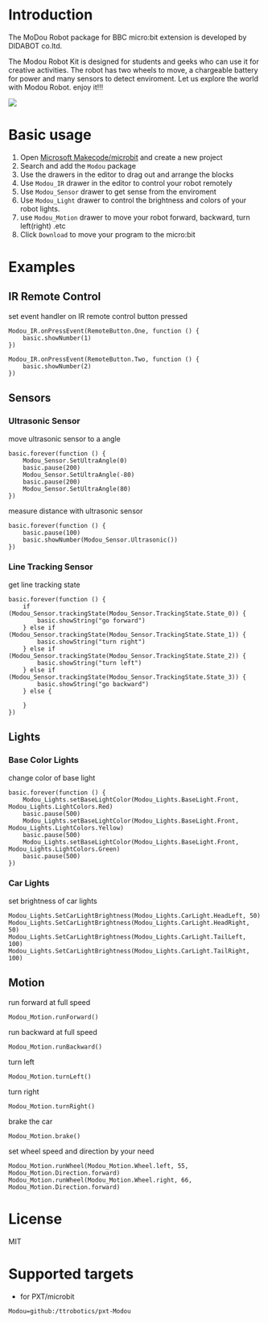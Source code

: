 # Introduction

The MoDou Robot package for BBC micro:bit extension is developed by DIDABOT co.ltd.

The Modou Robot Kit is designed for students and geeks who can use it for creative activities.
The robot has two wheels to move, a chargeable battery for power and many sensors to detect 
enviroment. Let us explore the world with Modou Robot. enjoy it!!!

![](https://github.com/ttrobotics/pxt-Modou/blob/master/icon.png)

# Basic usage

1. Open [Microsoft Makecode/microbit](https://pxt.microbit.org) and create a new project 
2. Search and add the `Modou` package
3. Use the drawers in the editor to drag out and arrange the blocks
4. Use `Modou_IR` drawer in the editor to control your robot remotely
5. Use `Modou_Sensor` drawer to get sense from the enviroment
6. Use `Modou_Light` drawer to control the brightness and colors of your robot lights.
7. use `Modou_Motion` drawer to move your robot forward, backward, turn left(right) .etc
8. Click `Download` to move your program to the micro:bit

# Examples

## IR Remote Control 
set event handler on IR remote control button pressed
```blocks
Modou_IR.onPressEvent(RemoteButton.One, function () {
    basic.showNumber(1)
})

Modou_IR.onPressEvent(RemoteButton.Two, function () {
    basic.showNumber(2)
})
```
## Sensors

### Ultrasonic Sensor
move ultrasonic sensor to a angle 
```blocks
basic.forever(function () {
    Modou_Sensor.SetUltraAngle(0)
    basic.pause(200)
    Modou_Sensor.SetUltraAngle(-80)
    basic.pause(200)
    Modou_Sensor.SetUltraAngle(80)
})
```
measure distance with ultrasonic sensor

```
basic.forever(function () {
    basic.pause(100)
    basic.showNumber(Modou_Sensor.Ultrasonic())
})
```
### Line Tracking Sensor
get line tracking state
```
basic.forever(function () {
    if (Modou_Sensor.trackingState(Modou_Sensor.TrackingState.State_0)) {
        basic.showString("go forward")
    } else if (Modou_Sensor.trackingState(Modou_Sensor.TrackingState.State_1)) {
        basic.showString("turn right")
    } else if (Modou_Sensor.trackingState(Modou_Sensor.TrackingState.State_2)) {
        basic.showString("turn left")
    } else if (Modou_Sensor.trackingState(Modou_Sensor.TrackingState.State_3)) {
        basic.showString("go backward")
    } else {
    	
    }
})
```

## Lights

### Base Color Lights
change color of base light
```
basic.forever(function () {
    Modou_Lights.setBaseLightColor(Modou_Lights.BaseLight.Front, Modou_Lights.LightColors.Red)
    basic.pause(500)
    Modou_Lights.setBaseLightColor(Modou_Lights.BaseLight.Front, Modou_Lights.LightColors.Yellow)
    basic.pause(500)
    Modou_Lights.setBaseLightColor(Modou_Lights.BaseLight.Front, Modou_Lights.LightColors.Green)
    basic.pause(500)
})
```

### Car Lights
set brightness of car lights
```
Modou_Lights.SetCarLightBrightness(Modou_Lights.CarLight.HeadLeft, 50)
Modou_Lights.SetCarLightBrightness(Modou_Lights.CarLight.HeadRight, 50)
Modou_Lights.SetCarLightBrightness(Modou_Lights.CarLight.TailLeft, 100)
Modou_Lights.SetCarLightBrightness(Modou_Lights.CarLight.TailRight, 100)

```

## Motion

run forward at full speed
```
Modou_Motion.runForward()
```
run backward at full speed
```
Modou_Motion.runBackward()
```
turn left
```
Modou_Motion.turnLeft()
```
turn right
```
Modou_Motion.turnRight()
```
brake the car
```
Modou_Motion.brake()
```
set wheel speed and direction by your need
```
Modou_Motion.runWheel(Modou_Motion.Wheel.left, 55, Modou_Motion.Direction.forward)
Modou_Motion.runWheel(Modou_Motion.Wheel.right, 66, Modou_Motion.Direction.forward)
```

# License

MIT


# Supported targets

* for PXT/microbit

```package
Modou=github:/ttrobotics/pxt-Modou
```
